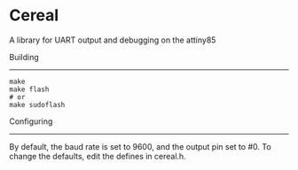 Cereal
======
A library for UART output and debugging on the attiny85

Building
- - - - -

    make
    make flash
    # or
    make sudoflash

Configuring
- - - - - - -

By default, the baud rate is set to 9600, and the output pin set to #0.
To change the defaults, edit the defines in cereal.h.
